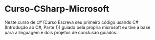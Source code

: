 # Curso-CSharp-Microsoft

Neste curso de c# (Curso Escreva seu primeiro código usando C# (Introdução ao C#, Parte 1)) guiado pela propria microsoft eu tive a base para a linguagem e dois projetos de conclusão guiados.
